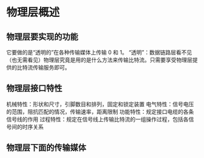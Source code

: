 # 物理层概述

## 物理层要实现的功能

它要做的是“透明的”在各种传输媒体上传输 0 和 1。
“透明”：数据链路层看不见（也无需看见）物理层究竟是用的是什么方法来传输比特流。只需要享受物理层提供的比特流传输服务即可。

## 物理层接口特性

机械特性：形状和尺寸，引脚数目和排列，固定和锁定装置
电气特性：信号电压的范围，阻抗匹配的情况，传输速率，距离限制
功能特性：规定接口电缆的各条信号线的作用
过程特性：规定在信号线上传输比特流的一组操作过程，包括各信号间的时序关系

## 物理层下面的传输媒体

